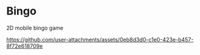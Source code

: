 # Bingo
 2D mobile bingo game


https://github.com/user-attachments/assets/0eb8d3d0-c1e0-423e-b457-8f72e618709e

